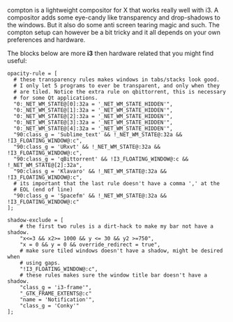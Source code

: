 compton is a lightweight compositor for X that works really well with i3. A compositor adds some eye-candy like transparency and drop-shadows to the windows. But it also do some anti screen tearing magic and such. The compton setup can however be a bit tricky and it all depends on your own preferences and hardware.

The blocks below are more **i3** then hardware related that you might find useful:

``` text
opacity-rule = [ 
  # these transparency rules makes windows in tabs/stacks look good.
  # I only let 5 programs to ever be transparent, and only when they
  # are tiled. Notice the extra rule on qbittorrent, this is necessary 
  # for some Qt applications.
  "0:_NET_WM_STATE@[0]:32a = '_NET_WM_STATE_HIDDEN'",
  "0:_NET_WM_STATE@[1]:32a = '_NET_WM_STATE_HIDDEN'",
  "0:_NET_WM_STATE@[2]:32a = '_NET_WM_STATE_HIDDEN'",
  "0:_NET_WM_STATE@[3]:32a = '_NET_WM_STATE_HIDDEN'",
  "0:_NET_WM_STATE@[4]:32a = '_NET_WM_STATE_HIDDEN'",
  "90:class_g = 'Sublime_text' && !_NET_WM_STATE@:32a && !I3_FLOATING_WINDOW@:c",
  "90:class_g = 'URxvt' && !_NET_WM_STATE@:32a && !I3_FLOATING_WINDOW@:c",
  "90:class_g = 'qBittorrent' && !I3_FLOATING_WINDOW@:c && !_NET_WM_STATE@[2]:32a",
  "90:class_g = 'Klavaro' && !_NET_WM_STATE@:32a && !I3_FLOATING_WINDOW@:c",
  # its important that the last rule doesn't have a comma ',' at the
  # EOL (end of line)
  "90:class_g = 'Spacefm' && !_NET_WM_STATE@:32a && !I3_FLOATING_WINDOW@:c"
];

shadow-exclude = [
    # the first two rules is a dirt-hack to make my bar not have a shadow.
    "x<=3 && x2>= 1000 && y <= 30 && y2 >=750",
    "x = 0 && y = 0 && override_redirect = true",
    # make sure tiled windows doesn't have a shadow, might be desired when
    # using gaps.
    "!I3_FLOATING_WINDOW@:c",
    # these rules makes sure the window title bar doesn't have a shadow.
    "class_g = 'i3-frame'",
    "_GTK_FRAME_EXTENTS@:c"
    "name = 'Notification'",
    "class_g = 'Conky'"
];
```
